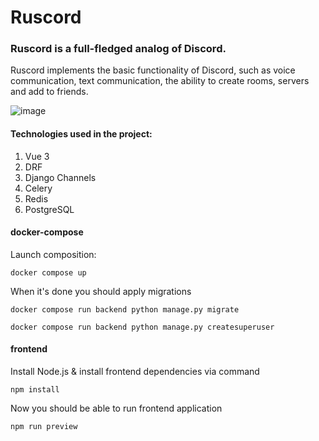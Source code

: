 # Ruscord
### Ruscord is a full-fledged analog of Discord.

Ruscord implements the basic functionality of Discord, such as voice communication, text communication, the ability to create rooms, servers and add to friends.

![image](https://github.com/user-attachments/assets/58c61bd1-3289-4510-a6c9-dfc6b0f6e053)


#### Technologies used in the project:
1. Vue 3
2. DRF
3. Django Channels
4. Celery
5. Redis
6. PostgreSQL

#### docker-compose
Launch composition:
```shell
docker compose up
```

When it's done you should apply migrations

```shell
docker compose run backend python manage.py migrate
```
```shell
docker compose run backend python manage.py createsuperuser
```

#### frontend
Install Node.js & install frontend dependencies via command
```shell
npm install
```
Now you should be able to run frontend application
```shell
npm run preview
```
